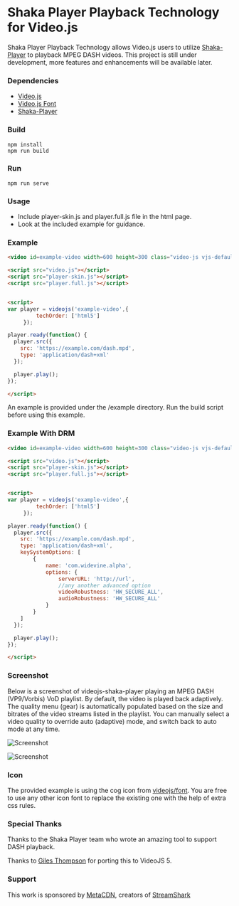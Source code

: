 # Shaka Player Playback Technology for Video.js 

Shaka Player Playback Technology allows Video.js users to utilize [Shaka-Player](https://github.com/google/shaka-player) to playback MPEG DASH videos. This project is still under development, more features and enhancements will be available later.

### Dependencies
  - [Video.js](https://github.com/videojs)
  - [Video.js Font](https://github.com/videojs/font)
  - [Shaka-Player](https://github.com/google/shaka-player)

### Build
```
npm install
npm run build

```

### Run
```
npm run serve
```

### Usage
  - Include player-skin.js and player.full.js file in the html page.
  - Look at the included example for guidance.

### Example

```html
<video id=example-video width=600 height=300 class="video-js vjs-default-skin" controls></video>

<script src="video.js"></script>
<script src="player-skin.js"></script>
<script src="player.full.js"></script>


<script>
var player = videojs('example-video',{
         techOrder: ['html5']
     });

player.ready(function() {
  player.src({
    src: 'https://example.com/dash.mpd',
    type: 'application/dash+xml'
  });

  player.play();
});

</script>
```
An example is provided under the /example directory. Run the build script before using this example.

### Example With DRM

```html
<video id=example-video width=600 height=300 class="video-js vjs-default-skin" controls></video>

<script src="video.js"></script>
<script src="player-skin.js"></script>
<script src="player.full.js"></script>


<script>
var player = videojs('example-video',{
         techOrder: ['html5']
     });

player.ready(function() {
  player.src({
    src: 'https://example.com/dash.mpd',
    type: 'application/dash+xml',
    keySystemOptions: [
        {
            name: 'com.widevine.alpha',
            options: {
                serverURL: 'http://url',
                //any another advanced option
                videoRobustness: 'HW_SECURE_ALL',
                audioRobustness: 'HW_SECURE_ALL'
            }
        }
    ]
  });

  player.play();
});

</script>
```

### Screenshot
Below is a screenshot of videojs-shaka-player playing an MPEG DASH (VP9/Vorbis) VoD playlist. By default, the video is played back adaptively. The quality menu (gear) is automatically populated based on the size and bitrates of the video streams listed in the playlist. You can manually select a video quality to override auto (adaptive) mode, and switch back to auto mode at any time.

![Screenshot](example/screenshot.png "Video.JS 4.x")

![Screenshot](example/screenshot-vjs5.png "VideoJS 5.x")

### Icon
The provided example is using the cog icon from [videojs/font](https://github.com/videojs/font). You are free to use any other icon font to replace the existing one with the help of extra css rules.

### Special Thanks
Thanks to the Shaka Player team who wrote an amazing tool to support DASH playback.

Thanks to [Giles Thompson](https://github.com/gilest) for porting this to VideoJS 5.

### Support
This work is sponsored by [MetaCDN](http://www.metacdn.com), creators of [StreamShark](https://streamshark.io)

